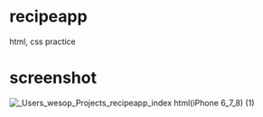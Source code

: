 # recipeapp
html, css practice


# screenshot
![_Users_wesop_Projects_recipeapp_index html(iPhone 6_7_8) (1)](https://user-images.githubusercontent.com/18051496/55699221-c9970f00-5a04-11e9-975c-4dafee34ca6a.png)
